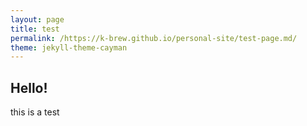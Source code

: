 ```yaml
---
layout: page
title: test
permalink: /https://k-brew.github.io/personal-site/test-page.md/
theme: jekyll-theme-cayman
---
```


## Hello!
this is a test 



